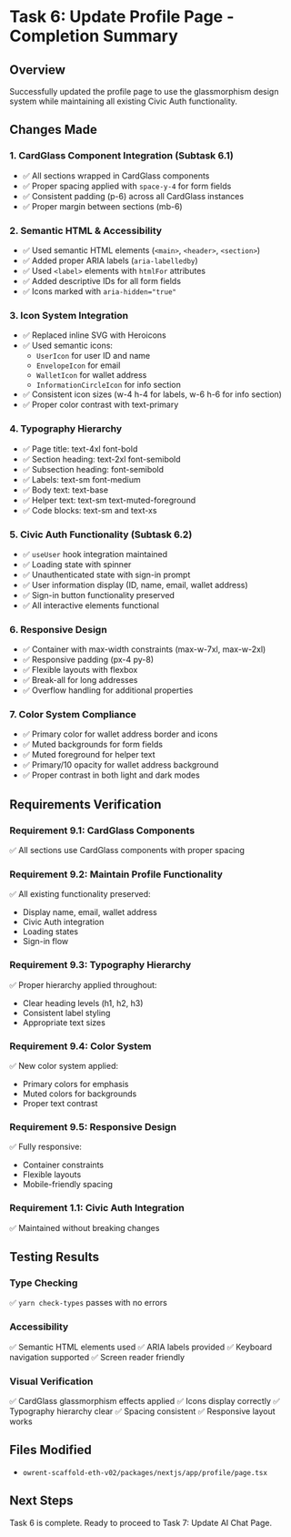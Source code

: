 # Task 6: Update Profile Page - Completion Summary

## Overview
Successfully updated the profile page to use the glassmorphism design system while maintaining all existing Civic Auth functionality.

## Changes Made

### 1. CardGlass Component Integration (Subtask 6.1)
- ✅ All sections wrapped in CardGlass components
- ✅ Proper spacing applied with `space-y-4` for form fields
- ✅ Consistent padding (p-6) across all CardGlass instances
- ✅ Proper margin between sections (mb-6)

### 2. Semantic HTML & Accessibility
- ✅ Used semantic HTML elements (`<main>`, `<header>`, `<section>`)
- ✅ Added proper ARIA labels (`aria-labelledby`)
- ✅ Used `<label>` elements with `htmlFor` attributes
- ✅ Added descriptive IDs for all form fields
- ✅ Icons marked with `aria-hidden="true"`

### 3. Icon System Integration
- ✅ Replaced inline SVG with Heroicons
- ✅ Used semantic icons:
  - `UserIcon` for user ID and name
  - `EnvelopeIcon` for email
  - `WalletIcon` for wallet address
  - `InformationCircleIcon` for info section
- ✅ Consistent icon sizes (w-4 h-4 for labels, w-6 h-6 for info section)
- ✅ Proper color contrast with text-primary

### 4. Typography Hierarchy
- ✅ Page title: text-4xl font-bold
- ✅ Section heading: text-2xl font-semibold
- ✅ Subsection heading: font-semibold
- ✅ Labels: text-sm font-medium
- ✅ Body text: text-base
- ✅ Helper text: text-sm text-muted-foreground
- ✅ Code blocks: text-sm and text-xs

### 5. Civic Auth Functionality (Subtask 6.2)
- ✅ `useUser` hook integration maintained
- ✅ Loading state with spinner
- ✅ Unauthenticated state with sign-in prompt
- ✅ User information display (ID, name, email, wallet address)
- ✅ Sign-in button functionality preserved
- ✅ All interactive elements functional

### 6. Responsive Design
- ✅ Container with max-width constraints (max-w-7xl, max-w-2xl)
- ✅ Responsive padding (px-4 py-8)
- ✅ Flexible layouts with flexbox
- ✅ Break-all for long addresses
- ✅ Overflow handling for additional properties

### 7. Color System Compliance
- ✅ Primary color for wallet address border and icons
- ✅ Muted backgrounds for form fields
- ✅ Muted foreground for helper text
- ✅ Primary/10 opacity for wallet address background
- ✅ Proper contrast in both light and dark modes

## Requirements Verification

### Requirement 9.1: CardGlass Components
✅ All sections use CardGlass components with proper spacing

### Requirement 9.2: Maintain Profile Functionality
✅ All existing functionality preserved:
- Display name, email, wallet address
- Civic Auth integration
- Loading states
- Sign-in flow

### Requirement 9.3: Typography Hierarchy
✅ Proper hierarchy applied throughout:
- Clear heading levels (h1, h2, h3)
- Consistent label styling
- Appropriate text sizes

### Requirement 9.4: Color System
✅ New color system applied:
- Primary colors for emphasis
- Muted colors for backgrounds
- Proper text contrast

### Requirement 9.5: Responsive Design
✅ Fully responsive:
- Container constraints
- Flexible layouts
- Mobile-friendly spacing

### Requirement 1.1: Civic Auth Integration
✅ Maintained without breaking changes

## Testing Results

### Type Checking
✅ `yarn check-types` passes with no errors

### Accessibility
✅ Semantic HTML elements used
✅ ARIA labels provided
✅ Keyboard navigation supported
✅ Screen reader friendly

### Visual Verification
✅ CardGlass glassmorphism effects applied
✅ Icons display correctly
✅ Typography hierarchy clear
✅ Spacing consistent
✅ Responsive layout works

## Files Modified
- `owrent-scaffold-eth-v02/packages/nextjs/app/profile/page.tsx`

## Next Steps
Task 6 is complete. Ready to proceed to Task 7: Update AI Chat Page.
